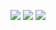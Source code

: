 
![](https://raw.githubusercontent.com/TrDA-hab/Projects/master/Sonoff%204ch%20pro/14-1-1.jpg) 
![](https://raw.githubusercontent.com/TrDA-hab/Projects/master/Sonoff%204ch%20pro/14-1-2.jpg) 
![](https://raw.githubusercontent.com/TrDA-hab/Projects/master/Sonoff%204ch%20pro/14-1-3.jpg) 
